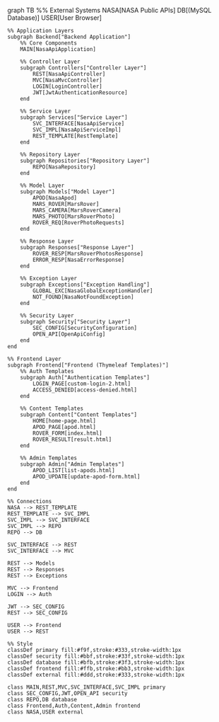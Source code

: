 graph TB
    %% External Systems
    NASA[NASA Public APIs] 
    DB[(MySQL Database)]
    USER[User Browser]
    
    %% Application Layers
    subgraph Backend["Backend Application"]
        %% Core Components
        MAIN[NasaApiApplication]
        
        %% Controller Layer
        subgraph Controllers["Controller Layer"]
            REST[NasaApiController]
            MVC[NasaMvcController]
            LOGIN[LoginController]
            JWT[JwtAuthenticationResource]
        end
        
        %% Service Layer
        subgraph Services["Service Layer"]
            SVC_INTERFACE[NasaApiService]
            SVC_IMPL[NasaApiServiceImpl]
            REST_TEMPLATE[RestTemplate]
        end
        
        %% Repository Layer
        subgraph Repositories["Repository Layer"]
            REPO[NasaRepository]
        end
        
        %% Model Layer
        subgraph Models["Model Layer"]
            APOD[NasaApod]
            MARS_ROVER[MarsRover]
            MARS_CAMERA[MarsRoverCamera]
            MARS_PHOTO[MarsRoverPhoto]
            ROVER_REQ[RoverPhotoRequests]
        end
        
        %% Response Layer
        subgraph Responses["Response Layer"]
            ROVER_RESP[MarsRoverPhotosResponse]
            ERROR_RESP[NasaErrorResponse]
        end
        
        %% Exception Layer
        subgraph Exceptions["Exception Handling"]
            GLOBAL_EXC[NasaGlobalExceptionHandler]
            NOT_FOUND[NasaNotFoundException]
        end
        
        %% Security Layer
        subgraph Security["Security Layer"]
            SEC_CONFIG[SecurityConfiguration]
            OPEN_API[OpenApiConfig]
        end
    end
    
    %% Frontend Layer
    subgraph Frontend["Frontend (Thymeleaf Templates)"]
        %% Auth Templates
        subgraph Auth["Authentication Templates"]
            LOGIN_PAGE[custom-login-2.html]
            ACCESS_DENIED[access-denied.html]
        end
        
        %% Content Templates
        subgraph Content["Content Templates"]
            HOME[home-page.html]
            APOD_PAGE[apod.html]
            ROVER_FORM[index.html]
            ROVER_RESULT[result.html]
        end
        
        %% Admin Templates
        subgraph Admin["Admin Templates"]
            APOD_LIST[list-apods.html]
            APOD_UPDATE[update-apod-form.html]
        end
    end
    
    %% Connections
    NASA --> REST_TEMPLATE
    REST_TEMPLATE --> SVC_IMPL
    SVC_IMPL --> SVC_INTERFACE
    SVC_IMPL --> REPO
    REPO --> DB
    
    SVC_INTERFACE --> REST
    SVC_INTERFACE --> MVC
    
    REST --> Models
    REST --> Responses
    REST --> Exceptions
    
    MVC --> Frontend
    LOGIN --> Auth
    
    JWT --> SEC_CONFIG
    REST --> SEC_CONFIG
    
    USER --> Frontend
    USER --> REST
    
    %% Style
    classDef primary fill:#f9f,stroke:#333,stroke-width:1px
    classDef security fill:#bbf,stroke:#33f,stroke-width:1px
    classDef database fill:#bfb,stroke:#3f3,stroke-width:1px
    classDef frontend fill:#ffb,stroke:#bb3,stroke-width:1px
    classDef external fill:#ddd,stroke:#333,stroke-width:1px
    
    class MAIN,REST,MVC,SVC_INTERFACE,SVC_IMPL primary
    class SEC_CONFIG,JWT,OPEN_API security
    class REPO,DB database
    class Frontend,Auth,Content,Admin frontend
    class NASA,USER external